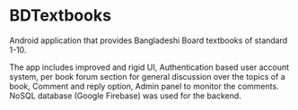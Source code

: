 # BDTextbooks

Android application that provides Bangladeshi Board textbooks of standard 1-10.

The app includes improved and rigid UI, Authentication based user account system, per book forum section for general discussion over the topics of a book, Comment and reply option, Admin panel to monitor the comments. NoSQL database (Google Firebase) was used for the backend.

